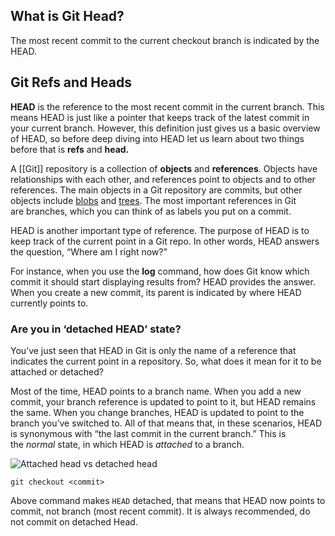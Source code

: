 ## What is Git Head?

The most recent commit to the current checkout branch is indicated by the HEAD.
## Git Refs and Heads

**HEAD** is the reference to the most recent commit in the current branch. This means HEAD is just like a pointer that keeps track of the latest commit in your current branch. However, this definition just gives us a basic overview of HEAD, so before deep diving into HEAD let us learn about two things before that is **refs** and **head.**

A [[Git]] repository is a collection of **objects** and **references**. Objects have relationships with each other, and references point to objects and to other references. The main objects in a Git repository are commits, but other objects include [blobs](https://developer.github.com/v3/git/blobs/) and [trees](https://developer.github.com/v3/git/trees/). The most important references in Git are branches, which you can think of as labels you put on a commit.

HEAD is another important type of reference. The purpose of HEAD is to keep track of the current point in a Git repo. In other words, HEAD answers the question, “Where am I right now?”

For instance, when you use the **log** command, how does Git know which commit it should start displaying results from? HEAD provides the answer. When you create a new commit, its parent is indicated by where HEAD currently points to.
### Are you in ‘detached HEAD’ state?

You’ve just seen that HEAD in Git is only the name of a reference that indicates the current point in a repository. So, what does it mean for it to be attached or detached?

Most of the time, HEAD points to a branch name. When you add a new commit, your branch reference is updated to point to it, but HEAD remains the same. When you change branches, HEAD is updated to point to the branch you’ve switched to. All of that means that, in these scenarios, HEAD is synonymous with “the last commit in the current branch.” This is the _normal_ state, in which HEAD is _attached_ to a branch.

![Attached head vs detached head](https://wac-cdn.atlassian.com/dam/jcr:d93bca4e-11ed-4cd6-a690-e97444755429/01-02%20Detached%20HEADS.svg?cdnVersion=1501)

```
git checkout <commit>
```

Above command makes `HEAD` detached, that means that HEAD now points to commit, not branch (most recent commit). It is always recommended, do not commit on detached Head.


